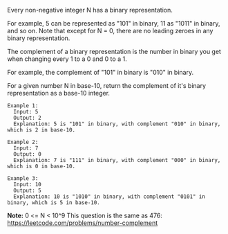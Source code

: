 Every non-negative integer N has a binary representation.  

For example, 5 can be represented as "101" in binary, 11 as "1011" in binary, and so on.  Note that except for N = 0, there are no leading zeroes in any binary representation.

The complement of a binary representation is the number in binary you get when changing every 1 to a 0 and 0 to a 1.  

For example, the complement of "101" in binary is "010" in binary.

For a given number N in base-10, return the complement of it's binary representation as a base-10 integer.

 
```
Example 1:
  Input: 5
  Output: 2
  Explanation: 5 is "101" in binary, with complement "010" in binary, which is 2 in base-10.

Example 2:
  Input: 7
  Output: 0
  Explanation: 7 is "111" in binary, with complement "000" in binary, which is 0 in base-10.

Example 3:
  Input: 10
  Output: 5
  Explanation: 10 is "1010" in binary, with complement "0101" in binary, which is 5 in base-10.
``` 

**Note:**
  0 <= N < 10^9
  This question is the same as 476: https://leetcode.com/problems/number-complement